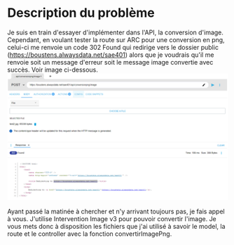 # Description du problème

Je suis en train d'essayer d'implémenter dans l'API, la conversion d'image. Cependant, en voulant tester la route sur ARC pour une conversion en png, celui-ci me renvoie un code 302 Found qui redirige vers le dossier public (https://boustens.alwaysdata.net/sae401) alors que je voudrais qu'il me renvoie soit un message d'erreur soit le message image convertie avec succès. Voir image ci-dessous. 
<img src="pb.PNG">

Ayant passé la matinée à chercher et n'y arrivant toujours pas, je fais appel à vous.
J'utilise Intervention Image v3 pour pouvoir convertir l'image. Je vous mets donc à disposition les fichiers que j'ai utilisé à savoir le model, la route et le controller avec la fonction convertirImagePng. 
